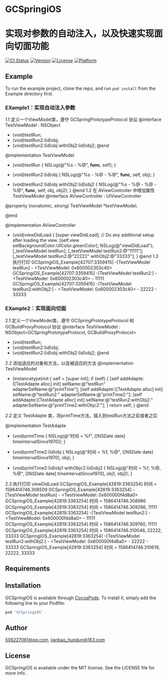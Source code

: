 # GCSpringiOS

# 实现对参数的自动注入，以及快速实现面向切面功能


[![CI Status](https://img.shields.io/travis/506227061@qq.com/GCSpringiOS.svg?style=flat)](https://travis-ci.org/506227061@qq.com/GCSpringiOS)
[![Version](https://img.shields.io/cocoapods/v/GCSpringiOS.svg?style=flat)](https://cocoapods.org/pods/GCSpringiOS)
[![License](https://img.shields.io/cocoapods/l/GCSpringiOS.svg?style=flat)](https://cocoapods.org/pods/GCSpringiOS)
[![Platform](https://img.shields.io/cocoapods/p/GCSpringiOS.svg?style=flat)](https://cocoapods.org/pods/GCSpringiOS)

## Example

To run the example project, clone the repo, and run `pod install` from the Example directory first.

### EXample1：实现自动注入参数
1.1 定义一个ViewModel类，遵守 GCSpringPrototypeProtocol 协议
@interface TestViewModel : NSObject<GCSpringPrototypeProtocol>

- (void)testRun;
- (void)testRun2:(id)obj;
- (void)testRun2:(id)obj withObj2:(id)obj2;
@end

@implementation TestViewModel
- (void)testRun {
    NSLog(@"%s - %@", __func__, self);
}

- (void)testRun2:(id)obj {
    NSLog(@"%s - %@ - %@", __func__, self, obj);
}

- (void)testRun2:(id)obj withObj2:(id)obj2 {
    NSLog(@"%s - %@ - %@ - %@", __func__, self, obj, obj2);
}
@end
1.2 在 AViewController 中增加属性 TestViewModel 
@interface AViewController : UIViewController

@property (nonatomic, strong) TestViewModel<GCAutoWriteProtocol> *testViewModel;

@end

@implementation AViewController

- (void)viewDidLoad {
    [super viewDidLoad];
    // Do any additional setup after loading the view.
    [self.view setBackgroundColor:UIColor.greenColor];
    NSLog(@"viewDidLoad");
    [_testViewModel testRun];
    [_testViewModel testRun2:@"11111"];
    [_testViewModel testRun2:@"22222" withObj2:@"33333"];
}
@end
1.3 执行打印
GCSpringiOS_Example[42707:3359415] -[TestViewModel testRun] - <TestViewModel: 0x600002303c40>
GCSpringiOS_Example[42707:3359415] -[TestViewModel testRun2:] - <TestViewModel: 0x600002303c40> - 11111
GCSpringiOS_Example[42707:3359415] -[TestViewModel testRun2:withObj2:] - <TestViewModel: 0x600002303c40> - 22222 - 33333

### EXample2：实现面向切面
2.1 定义一个ViewModel类，遵守 GCSpringPrototypeProtocol 和 GCBuildProxyProtocol 协议
@interface TestViewModel : NSObject<GCSpringPrototypeProtocol, GCBuildProxyProtocol>

- (void)testRun;
- (void)testRun2:(id)obj;
- (void)testRun2:(id)obj withObj2:(id)obj2;
@end

2.2 添加适应的对象和方法，以及被适应的方法
@implementation TestViewModel

- (instancetype)init {
    self = [super init];
    if (self) {
        [self addAdapte:[[TestAdapte alloc] init] selName:@"testRun" adapterSelName:@"printTime"];
        [self addAdapte:[[TestAdapte alloc] init] selName:@"testRun2:" adapterSelName:@"printTime2:"];
        [self addAdapte:[[TestAdapte alloc] init] selName:@"testRun2:withObj2:" adapterSelName:@"printTime2:withObjc2:"];
    }
    return self;
}
@end

2.2 定义 TestAdapte 类，将printTime方法，插入到testRun方法之前或者之后

@implementation TestAdapte

- (void)printTime {
    NSLog(@"时间 = %f", [[NSDate date] timeIntervalSince1970]);
}

- (void)printTime2:(id)obj {
    NSLog(@"时间 = %f, %@", [[NSDate date] timeIntervalSince1970], obj);
}

- (void)printTime2:(id)obj1 withObjc2:(id)obj2 {
    NSLog(@"时间 = %f, %@, %@", [[NSDate date] timeIntervalSince1970], obj1, obj2);
}

2.3 执行打印
viewDidLoad
GCSpringiOS_Example[42819:3363254] 时间 = 1586414746.308509
GCSpringiOS_Example[42819:3363254] -[TestViewModel testRun] - <TestViewModel: 0x600000f4d8a0>
GCSpringiOS_Example[42819:3363254] 时间 = 1586414746.308986
GCSpringiOS_Example[42819:3363254] 时间 = 1586414746.309266, 11111
GCSpringiOS_Example[42819:3363254] -[TestViewModel testRun2:] - <TestViewModel: 0x600000f4d8a0> - 11111
GCSpringiOS_Example[42819:3363254] 时间 = 1586414746.309760, 11111
GCSpringiOS_Example[42819:3363254] 时间 = 1586414746.310046, 22222, 33333
GCSpringiOS_Example[42819:3363254] -[TestViewModel testRun2:withObj2:] - <TestViewModel: 0x600000f4d8a0> - 22222 - 33333
GCSpringiOS_Example[42819:3363254] 时间 = 1586414746.310619, 22222, 33333

## Requirements

## Installation

GCSpringiOS is available through [CocoaPods](https://cocoapods.org). To install
it, simply add the following line to your Podfile:

```ruby
pod 'GCSpringiOS'
```

## Author

506227061@qq.com, jianbao_hundun@163.com

## License

GCSpringiOS is available under the MIT license. See the LICENSE file for more info.

